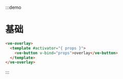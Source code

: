 :::demo

# 基础

```html
<ve-overlay>
  <template #activator="{ props }">
    <ve-button v-bind="props">overlay</ve-button>
  </template>
</ve-overlay>
```

:::